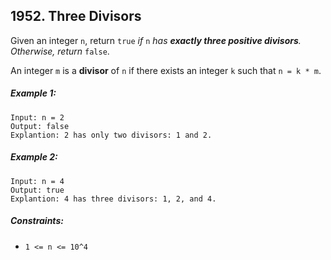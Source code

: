 ## 1952. Three Divisors

Given an integer ```n```, return ```true``` *if* ```n``` *has **exactly three positive divisors**. Otherwise, return* ```false```.

An integer ```m``` is a **divisor** of ```n``` if there exists an integer ```k``` such that ```n = k * m```.

##### Example 1:
```
Input: n = 2
Output: false
Explantion: 2 has only two divisors: 1 and 2.
```
##### Example 2:
```
Input: n = 4
Output: true
Explantion: 4 has three divisors: 1, 2, and 4.
```

##### Constraints:

* ```1 <= n <= 10^4```